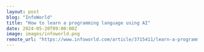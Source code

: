 ```yaml
---
layout: post
blog: "InfoWorld"
title: "How to learn a programming language using AI"
date: 2024-05-20T09:00:00Z
image: images/infoworld.png
remote_url: "https://www.infoworld.com/article/3715411/learn-a-programming-language-using-ai.html#tk.rss_applicationdevelopment"
---
```

